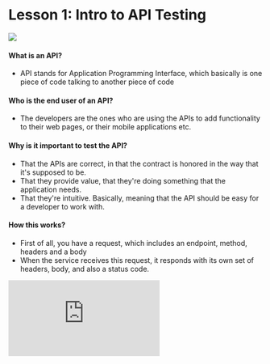 # Lesson 1: Intro to API Testing

![](https://testautomationu.applitools.com/course12/lesson1.0-coverimage.png)

#### What is an API? 
- API stands for Application Programming Interface, which basically is one piece of code talking to another piece of code
  
#### Who is the end user of an API?
- The developers are the ones who are using the APIs to add functionality to their web pages, or their mobile applications etc.
  
#### Why is it important to test the API?
- That the APIs are correct, in that the contract is honored in the way that it's supposed to be.
- That they provide value, that they're doing something that the application needs.
- That they're intuitive. Basically, meaning that the API should be easy for a developer to work with.
  
#### How this works?
- First of all, you have a request, which includes an endpoint, method, headers and a body
- When the service receives this request, it responds with its own set of headers, body, and also a status code.

![Source](https://testautomationu.applitools.com/exploring-service-apis-through-test-automation/chapter1.html)
   
